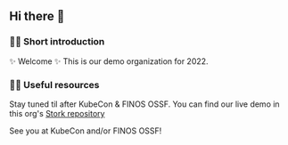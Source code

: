 ## Hi there 👋

### 🙋‍♀ Short introduction

✨ Welcome ✨
This is our demo organization for 2022.

### 👩‍💻 Useful resources
Stay tuned til after KubeCon & FINOS OSSF.
You can find our live demo in this org's [Stork repository](github.com/ggsk-demo/stork)

See you at KubeCon and/or FINOS OSSF!
<!--

**Here are some ideas to get you started:**

🙋‍♀️ A short introduction - what is your organization all about?
🌈 Contribution guidelines - how can the community get involved?
👩‍💻 Useful resources - where can the community find your docs? Is there anything else the community should know?
🍿 Fun facts - what does your team eat for breakfast?
🧙 Remember, you can do mighty things with the power of [Markdown](https://docs.github.com/github/writing-on-github/getting-started-with-writing-and-formatting-on-github/basic-writing-and-formatting-syntax)
-->
